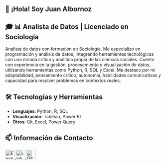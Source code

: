 ## 👋 ¡Hola! Soy Juan Albornoz

## 🎓 📊 Analista de Datos | Licenciado en Sociología

Analista de datos con formación en Sociología. Me especializo en programación y análisis de datos, integrando herramientas tecnológicas con una mirada crítica y analítica propia de las ciencias sociales. Cuento con experiencia en la gestión, procesamiento y visualización de datos, utilizando herramientas como Python, R, SQL y Excel. Me destaco por mi adaptabilidad, pensamiento crítico, autonomía, habilidades comunicativas y capacidad para resolver problemas en contextos reales.

## 🛠 Tecnologías y Herramientas
- **Lenguajes**: Python, R, SQL  
- **Visualización**: Tableau, Power BI  
- **Otros**: Git, Excel, Power Query

## 📫 Información de Contacto
<!-- Correo -->
<a href="mailto:jualbornozc@gmail.com">
  <img src="https://img.icons8.com/ios-filled/50/000000/new-post.png" alt="Email" width="30"/>
</a>

<!-- LinkedIn -->
<a href="https://www.linkedin.com/in/juan-albornoz-carrillo/" target="_blank">
  <img src="https://img.icons8.com/ios-filled/50/0A66C2/linkedin.png" alt="LinkedIn" width="30"/>
</a>

<!-- GitHub -->
<a href="https://github.com/JuanAlbornoz32" target="_blank">
  <img src="https://img.icons8.com/ios-glyphs/50/000000/github.png" alt="GitHub" width="30"/>
</a>
